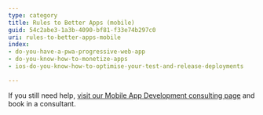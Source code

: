 ```yaml
---
type: category
title: Rules to Better Apps (mobile)
guid: 54c2abe3-1a3b-4090-bf81-f33e74b297c0
uri: rules-to-better-apps-mobile
index:
- do-you-have-a-pwa-progressive-web-app
- do-you-know-how-to-monetize-apps
- ios-do-you-know-how-to-optimise-your-test-and-release-deployments

---
```

If you still need help, [visit our Mobile App Development consulting page](https&#58;//www.ssw.com.au/ssw/Consulting/Mobile-Application-Development.aspx) and book in a consultant.

